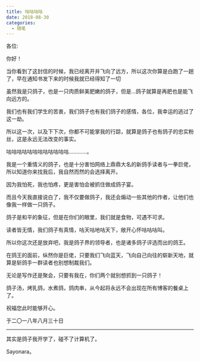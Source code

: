 ```yaml
---
title: 咕咕咕咕
date: 2018-08-30
categories:
  - 随笔
---
```


各位:

你好！

当你看到了这封信的时候，我已经离开并飞向了远方，所以这次你算是白跑了一趟了，早在通知书发下来的时候我就已经得知了一切

虽然我是只鸽子，也是一只肉质鲜美肥嫩的鸽子，但是…鸽子就算是再肥也是能飞向远方的。

我们也有我们学生的苦衷，我们鸽子也有我们鸽子的感情，各位，我幸运的逃过了这一劫。

所以这一次，以及下下次，你都不可能掌我的行踪，就算是鸽子也有鸽子的忠实粉丝，这是永远无法改变的事实。

咕咕咕咕咕咕咕咕咕咕咕咕…………。

我是一个重情义的鸽子，也是十分害怕网络上鼎鼎大名的新鸽手读者与一拳巨佬，所以知道你来找我后，我自然而然的会选择离开。

因为我怕死，我也怕疼，更是害怕会被抓住做成鸽子宴。

而且今天我直接说白了，我不仅要做鸽子，我还会煽动一些其他的作者，让他们也像我一样做一只鸽子。

鸽子是和平的象征，但是在你们的眼里，我们就是食物，可遇不可求。

读者皆无情，我们鸽子有真情，咕天咕地咕天下，敞开心怀咕咕咕叫。

所以你这次还是放弃吧，我是鸽子界的领导者，也是诸多鸽子评选而出的鸽王。

在鸽王的面前，纵然你是巨佬，只要我们飞向蓝天，飞向自己向往的崭新天地，就算是斩鸽手一群读者也别想制裁我们。

无论是写作还是聚会，只要有我在，你们两个就别想抓到一只鸽子！

鸽子汤，烤乳鸽，水煮鸽，鸽肉串，从今起将永远不会出现在所有博客的餐桌上了。

祝福您此时能够开心。

于二〇一八年八月三十日

<hr/>

其实是鸽子我开学了，碰不了计算机了。

Sayonara。
